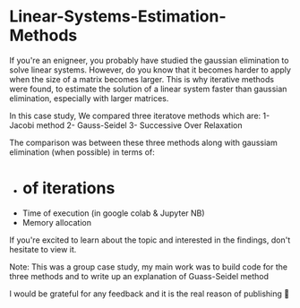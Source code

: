 # Linear-Systems-Estimation-Methods

If you're an enigneer, you probably have studied the gaussian elimination to solve linear systems. However, do you know that it becomes harder to apply when the size of a matrix becomes larger. This is why iterative methods were found, to estimate the solution of a linear system faster than gaussian elimination, especially with larger matrices.


In this case study,
We compared three iteratove methods which are:
1- Jacobi method
2- Gauss-Seidel
3- Successive Over Relaxation 

The comparison was between these three methods along with gaussiam elimination (when possible) in terms of:
- # of iterations
- Time of execution (in google colab & Jupyter NB)
- Memory allocation

If you're excited to learn about the topic and interested in the findings, don't hesitate to view it.


Note: This was a group case study, my main work was to build code for the three methods and to write up an explanation of Guass-Seidel method

I would be grateful for any feedback and it is the real reason of publishing 🙏
